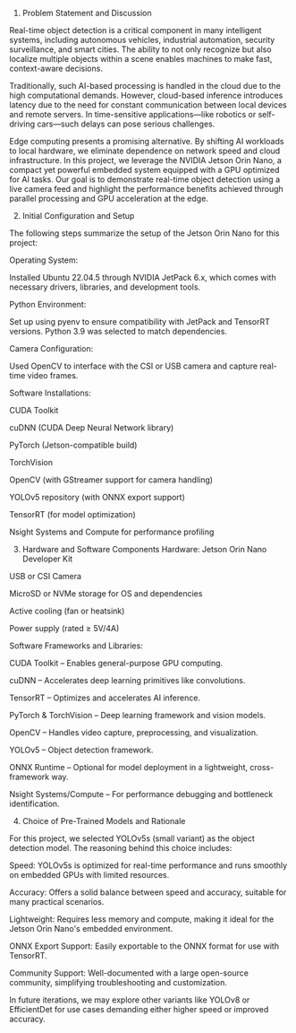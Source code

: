 1. Problem Statement and Discussion

Real-time object detection is a critical component in many intelligent systems, including autonomous vehicles, industrial automation, security surveillance, and smart cities. The ability to not only recognize but also localize multiple objects within a scene enables machines to make fast, context-aware decisions.


Traditionally, such AI-based processing is handled in the cloud due to the high computational demands. However, cloud-based inference introduces latency due to the need for constant communication between local devices and remote servers. In time-sensitive applications—like robotics or self-driving cars—such delays can pose serious challenges.


Edge computing presents a promising alternative. By shifting AI workloads to local hardware, we eliminate dependence on network speed and cloud infrastructure. In this project, we leverage the NVIDIA Jetson Orin Nano, a compact yet powerful embedded system equipped with a GPU optimized for AI tasks. Our goal is to demonstrate real-time object detection using a live camera feed and highlight the performance benefits achieved through parallel processing and GPU acceleration at the edge.


2. Initial Configuration and Setup

The following steps summarize the setup of the Jetson Orin Nano for this project:

Operating System:

Installed Ubuntu 22.04.5 through NVIDIA JetPack 6.x, which comes with necessary drivers, libraries, and development tools.


Python Environment:

Set up using pyenv to ensure compatibility with JetPack and TensorRT versions. Python 3.9 was selected to match dependencies.


Camera Configuration:

Used OpenCV to interface with the CSI or USB camera and capture real-time video frames.

Software Installations:

CUDA Toolkit

cuDNN (CUDA Deep Neural Network library)

PyTorch (Jetson-compatible build)

TorchVision

OpenCV (with GStreamer support for camera handling)

YOLOv5 repository (with ONNX export support)

TensorRT (for model optimization)

Nsight Systems and Compute for performance profiling


3. Hardware and Software Components
Hardware:
Jetson Orin Nano Developer Kit

USB or CSI Camera

MicroSD or NVMe storage for OS and dependencies

Active cooling (fan or heatsink)

Power supply (rated ≥ 5V/4A)


Software Frameworks and Libraries:

CUDA Toolkit – Enables general-purpose GPU computing.

cuDNN – Accelerates deep learning primitives like convolutions.

TensorRT – Optimizes and accelerates AI inference.

PyTorch & TorchVision – Deep learning framework and vision models.

OpenCV – Handles video capture, preprocessing, and visualization.

YOLOv5 – Object detection framework.

ONNX Runtime – Optional for model deployment in a lightweight, cross-framework way.

Nsight Systems/Compute – For performance debugging and bottleneck identification.



4. Choice of Pre-Trained Models and Rationale

For this project, we selected YOLOv5s (small variant) as the object detection model. The reasoning behind this choice includes:

Speed: YOLOv5s is optimized for real-time performance and runs smoothly on embedded GPUs with limited resources.

Accuracy: Offers a solid balance between speed and accuracy, suitable for many practical scenarios.

Lightweight: Requires less memory and compute, making it ideal for the Jetson Orin Nano's embedded environment.

ONNX Export Support: Easily exportable to the ONNX format for use with TensorRT.

Community Support: Well-documented with a large open-source community, simplifying troubleshooting and customization.

In future iterations, we may explore other variants like YOLOv8 or EfficientDet for use cases demanding either higher speed or improved accuracy.
